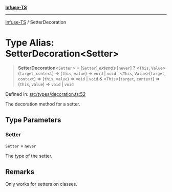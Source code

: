 [**Infuse-TS**](../README.md)

***

[Infuse-TS](../README.md) / SetterDecoration

# Type Alias: SetterDecoration\<Setter\>

> **SetterDecoration**\<`Setter`\> = \[`Setter`\] *extends* \[`never`\] ? \<`This`, `Value`\>(`target`, `context`) => (`this`, `value`) => `void` \| `void` : \<`This`, `Value`\>(`target`, `context`) => (`this`, `value`) => `void` \| `void` & \<`This`\>(`target`, `context`) => (`this`, `value`) => `void` \| `void`

Defined in: [src/types/decoration.ts:52](https://github.com/D-Kay6/Infuse-TS/blob/62073e25b5ddbed6e970ac28f7ccfdc3169d3eec/src/types/decoration.ts#L52)

The decoration method for a setter.

## Type Parameters

### Setter

`Setter` = `never`

The type of the setter.

## Remarks

Only works for setters on classes.
